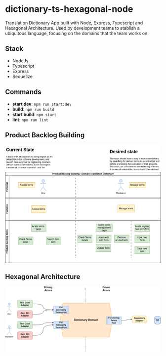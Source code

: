 # dictionary-ts-hexagonal-node

Translation Dictionary App built with Node, Express, Typescript and Hexagonal Architecture. Used by development teams to stablish a ubiquitous language, focusing on the domains that the team works on.

## Stack

- NodeJs
- Typescript
- Express
- Sequelize

## Commands

- **start dev**: `npm run start:dev`
- **build**: `npm run build`
- **start build**: `npm start`
- **lint**: `npm run lint`

## Product Backlog Building

![Product Backlog Building](docs/product-backlog-building.png)

## Hexagonal Architecture

![Hexagonal architecture](docs/hexagonal-architecture.png)

